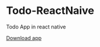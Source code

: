 # Todo-ReactNaive

Todo App in react native

[Download app](https://drive.google.com/file/d/12EXtZnMTKax1-wmyHfEdB-giHSHhCHx8/view?usp=sharing)
